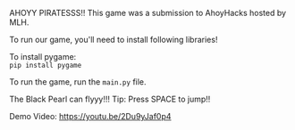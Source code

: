 AHOYY PIRATESSS!!
This game was a submission to AhoyHacks hosted by MLH.

To run our game, you'll need to install following libraries!

To install pygame:<br>
```pip install pygame```

To run the game, run the ```main.py``` file.

The Black Pearl can flyyy!!!
Tip: Press SPACE to jump!!

Demo Video: https://youtu.be/2Du9yJaf0p4

